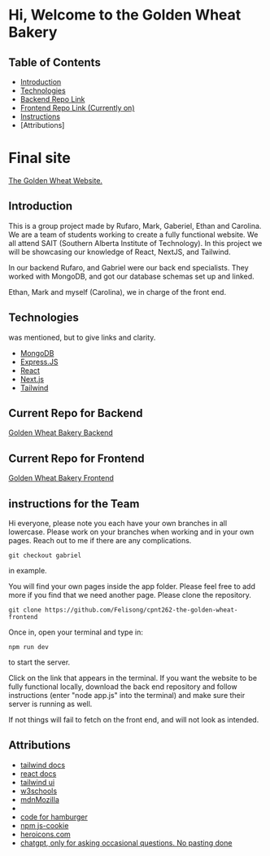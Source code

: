 # Hi, Welcome to the Golden Wheat Bakery

## Table of Contents

- [Introduction](#Introduction)
- [Technologies](#Technologies)
- [Backend Repo Link](#current-repo-for-backend)
- [Frontend Repo Link (Currently on)](#current-repo-for-frontend)
- [Instructions](#instructions-for-the-team)
- [Attributions]

# Final site

[The Golden Wheat Website.](https://golden-wheat-eta.vercel.app)

## Introduction

This is a group project made by Rufaro, Mark, Gaberiel, Ethan and Carolina. We are a team of students working to create a fully functional website. We all attend SAIT (Southern Alberta Institute of Technology). In this project we will be showcasing our knowledge of React, NextJS, and Tailwind.

In our backend Rufaro, and Gabriel were our back end specialists. They worked with MongoDB, and got our database schemas set up and linked.

Ethan, Mark and myself (Carolina), we in charge of the front end.

## Technologies

was mentioned, but to give links and clarity.

- [MongoDB](https://www.mongodb.com)
- [Express.JS](https://expressjs.com)
- [React](https://react.dev)
- [Next.js](https://nextjs.org)
- [Tailwind](https://tailwindcss.com)

## Current Repo for Backend

[Golden Wheat Bakery Backend](https://github.com/rufustech/CPNT-262-Golden-Wheat-Bakery-backend)

## Current Repo for Frontend

[Golden Wheat Bakery Frontend](https://github.com/Felisong/cpnt262-the-golden-wheat-frontend)

## instructions for the Team

Hi everyone, please note you each have your own branches in all lowercase. Please work on your branches when working and in your own pages. Reach out to me if there are any complications.

```
git checkout gabriel
```

in example.

You will find your own pages inside the app folder. Please feel free to add more if you find that we need another page. Please clone the repository.

```
git clone https://github.com/Felisong/cpnt262-the-golden-wheat-frontend
```

Once in, open your terminal and type in:

```
npm run dev
```

to start the server.

Click on the link that appears in the terminal. If you want the website to be fully functional locally, download the back end repository and follow instructions (enter "node app.js" into the terminal) and make sure their server is running as well.

If not things will fail to fetch on the front end, and will not look as intended.

## Attributions

- [tailwind docs](https://tailwindcss.com)
- [react docs](https://react.dev)
- [tailwind ui](https://tailwindui.com)
- [w3schools](https://www.w3schools.com)
- [mdnMozilla](https://developer.mozilla.org/en-US/)
-
- [code for hamburger](https://flowbite.com/docs/components/navbar/)
- [npm js-cookie](https://www.npmjs.com/package/js-cookie)
- [heroicons.com](https://heroicons.com)
- [chatgpt, only for asking occasional questions. No pasting done](https://chatgpt.com/c/674d2279-9f78-800a-a5b6-336ea961a9c4)
